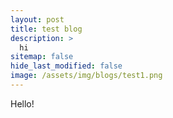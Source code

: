 ```yaml
---
layout: post
title: test blog
description: >
  hi
sitemap: false
hide_last_modified: false
image: /assets/img/blogs/test1.png
---
```


Hello!
